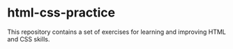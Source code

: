 # html-css-practice
This repository contains a set of exercises for learning and improving HTML and CSS skills.
